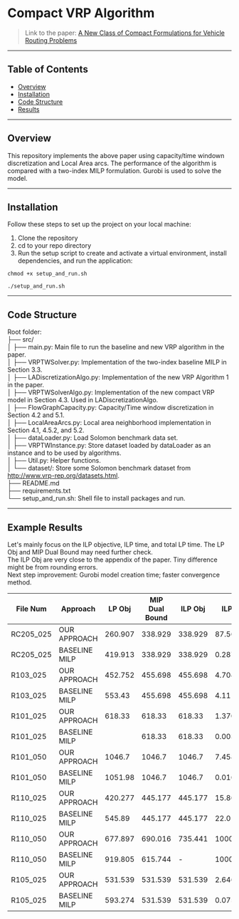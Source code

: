 # Compact VRP Algorithm

> Link to the paper: [A New Class of Compact Formulations for Vehicle Routing Problems](https://arxiv.org/pdf/2403.00262)

---

## Table of Contents

- [Overview](#overview)
- [Installation](#installation)
- [Code Structure](#code-structure)
- [Results](#results)

---

## Overview

This repository implements the above paper using capacity/time windown discretization and Local Area arcs. The performance of the algorithm is compared with a two-index MILP formulation. Gurobi is used to solve the model.

---

## Installation

Follow these steps to set up the project on your local machine:

1. Clone the repository
2. cd to your repo directory
3. Run the setup script to create and activate a virtual environment, install dependencies, and run the application:

`chmod +x setup_and_run.sh`

`./setup_and_run.sh`

---

## Code Structure

Root folder:  
├── src/  
│   ├── main.py: Main file to run the baseline and new VRP algorithm in the paper.  
│   ├── VRPTWSolver.py: Implementation of the two-index baseline MILP in Section 3.3.  
│   ├── LADiscretizationAlgo.py: Implementation of the new VRP Algorithm 1 in the paper.  
│   ├── VRPTWSolverAlgo.py: Implementation of the new compact VRP model in Section 4.3. Used in LADiscretizationAlgo.  
│   ├── FlowGraphCapacity.py: Capacity/Time window discretization in Section 4.2 and 5.1.   
│   ├── LocalAreaArcs.py: Local area neighborhood implementation in Section 4.1, 4.5.2, and 5.2.   
│   ├── dataLoader.py: Load Solomon benchmark data set.  
│   ├── VRPTWInstance.py: Store dataset loaded by dataLoader as an instance and to be used by algorithms.  
│   ├── Util.py: Helper functions.  
│   └── dataset/: Store some Solomon benchmark dataset from http://www.vrp-rep.org/datasets.html.  
├── README.md  
├── requirements.txt  
└── setup_and_run.sh: Shell file to install packages and run.  

---

## Example Results

Let's mainly focus on the ILP objective, ILP time, and total LP time. The LP Obj and MIP Dual Bound may need further check.  
The ILP Obj are very close to the appendix of the paper. Tiny difference might be from rounding errors.  
Next step improvement: Gurobi model creation time; faster convergence method.

| File Num   | Approach       | LP Obj   | MIP Dual Bound | ILP Obj   | ILP Time   | Total LP Time | Total Run Time  |
|------------|----------------|----------|----------------|-----------|------------|---------------|-----------------|
| RC205_025  | OUR APPROACH   | 260.907  | 338.929        | 338.929   | 87.5607    | 44.8769       | 2859.72         |
| RC205_025  | BASELINE MILP  | 419.913  | 338.929        | 338.929   | 0.287437   | 0             | 0.312919        |
| R103_025   | OUR APPROACH   | 452.752  | 455.698        | 455.698   | 4.7041     | 18.0105       | 169.858         |
| R103_025   | BASELINE MILP  | 553.43   | 455.698        | 455.698   | 4.11145    | 0             | 4.1446          |
| R101_025   | OUR APPROACH   | 618.33   | 618.33         | 618.33    | 1.37088    | 0.735905      | 27.7363         |
| R101_025   | BASELINE MILP  |          | 618.33         | 618.33    | 0.00351286 | 0             | 0.018548        |
| R101_050   | OUR APPROACH   | 1046.7   | 1046.7         | 1046.7    | 7.45831    | 5.63699       | 249.866         |
| R101_050   | BASELINE MILP  | 1051.98  | 1046.7         | 1046.7    | 0.0165319  | 0             | 0.057215        |
| R110_025   | OUR APPROACH   | 420.277  | 445.177        | 445.177   | 15.8692    | 12.344        | 100.203         |
| R110_025   | BASELINE MILP  | 545.89   | 445.177        | 445.177   | 22.0112    | 0             | 22.0381         |
| R110_050   | OUR APPROACH   | 677.897  | 690.016        | 735.441   | 1000.14    | 281.94        | 3099.46         |
| R110_050   | BASELINE MILP  | 919.805  | 615.744        | -         | 1000.03    | 0             | 1000.11         |
| R105_025   | OUR APPROACH   | 531.539  | 531.539        | 531.539   | 2.64606    | 3.11974       | 48.9599         |
| R105_025   | BASELINE MILP  | 593.274  | 531.539        | 531.539   | 0.0753539  | 0             | 0.101321        |



